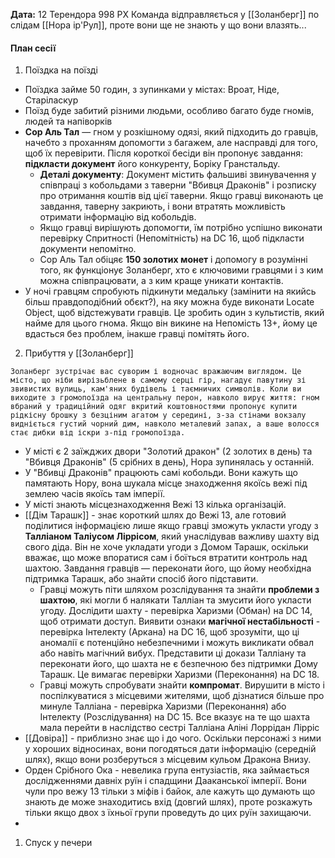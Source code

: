 **Дата:** 12 Терендора 998 РХ
Команда відправляється у [[Золанберг]] по слідам [[Нора ір'Рул]], проте вони ще не знають у що вони влазять...

#### План сесії
1. Поїздка на поїзді
- Поїздка займе 50 годин, з зупинками у містах: Вроат, Ніде, Старіласкур
- Поїзд буде забитий різними людьми, особливо багато буде гномів, людей та напіворків
- **Сор Аль Тал** — гном у розкішному одязі, який підходить до гравців, начебто з проханням допомогти з багажем, але насправді для того, щоб їх перевірити. Після короткої бесіди він пропонує завдання: **підкласти документ** його конкуренту, Боріку Гранстальду.
	- **Деталі документу**: Документ містить фальшиві звинувачення у співпраці з кобольдами з таверни "Вбивця Драконів" і розписку про отримання коштів від цієї таверни. Якщо гравці виконають це завдання, таверну закриють, і вони втратять можливість отримати інформацію від кобольдів.
	- Якщо гравці вирішують допомогти, їм потрібно успішно виконати перевірку Спритності (Непомітність) на DC 16, щоб підкласти документи непомітно.
	- Сор Аль Тал обіцяє **150 золотих монет** і допомогу в розумінні того, як функціонує Золанберг, хто є ключовими гравцями і з ким можна співпрацювати, а з ким краще уникати контактів.
- У ночі гравцям спробують підкинути медальку (замінити на якийсь більш правдоподібний обєкт?), на яку можна буде виконати Locate Object, щоб відстежувати гравців. Це зробить один з культистів, який найме для цього гнома. Якщо він викине на Непомість 13+, йому це вдасться без проблем, інакше гравці помітять його.
2. Прибуття у [[Золанберг]]
```ad-note
Золанберг зустрічає вас суворим і водночас вражаючим виглядом. Це місто, що ніби вирізьблене в самому серці гір, нагадує павутину зі звивистих вулиць, кам'яних будівель і таємничих символів. Коли ви виходите з громопоїзда на центральну перон, навколо вирує життя: гном вбраний у традиційний одяг вкритий коштовностями пропонує купити рідкісну брошку з безціним агатом у середині, з-за стінами вокзалу видніється густий чорний дим, навколо металевий запах, а ваше волосся стає дибки від іскри з-під громопоїзда.
```
- У місті є 2 заїжджих двори "Золотий дракон" (2 золотих в день) та "Вбивця Драконів" (5 срібних в день), Нора зупинялась у останній.
- У "Вбивці Драконів" працюють самі кобольди. Вони кажуть що памятають Нору, вона шукала місце знаходження якоїсь вежі під землею часів якоїсь там імперії.
- У місті знають місцезнаходження Вежі 13 кілька організацій. 
- [[Дім Тарашк]] - знає короткий шлях до Вежі 13, але готовий поділитися інформацією лише якщо гравці зможуть укласти угоду з **Талліаном Таліусом Ліррісом**, який унаслідував важливу шахту від свого діда. Він не хоче укладати угоди з Домом Тарашк, оскільки вважає, що може впоратися сам і боїться втратити контроль над шахтою. Завдання гравців — переконати його, що йому необхідна підтримка Тарашк, або знайти спосіб його підставити.
	- Гравці можуть піти шляхом розслідування та знайти **проблеми з шахтою**, які могли б налякати Талліан та змусити його укласти угоду. Дослідити шахту - перевірка Харизми (Обман) на DC 14, щоб отримати доступ. Виявити ознаки **магічної нестабільності** - перевірка Інтелекту (Аркана) на DC 16, щоб зрозуміти, що ці аномалії є потенційно небезпечними і можуть викликати обвал або навіть магічний вибух. Представити ці докази Талліану та переконати його, що шахта не є безпечною без підтримки Дому Тарашк. Це вимагає перевірки Харизми (Переконання) на DC 18.
	- Гравці можуть спробувати знайти **компромат**. Вирушити в місто і поспілкуватися з місцевими жителями, щоб дізнатися більше про минуле Талліана - перевірка Харизми (Переконання) або Інтелекту (Розслідування) на DC 15. Все вказує на те що шахта мала перейти в наслідство сестрі Талліана Аліні Лоррідан Лірріс
- [[Довіра]] - приблизно знає що і до чого. Оскільки персонажі з ними у хороших відносинах, вони погодяться дати інформацію (середній шлях), якщо вони розберуться з місцевим кульом Дракона Внизу.
- Орден Срібного Ока - невелика група ентузіастів, яка займається дослідженнями давніх руїн і спадщини Дааканської імперії. Вони чули про вежу 13 тільки з міфів і байок, але кажуть що думають що знають де може знаходитись вхід (довгий шлях), проте розкажуть тільки якщо двох з їхньої групи проведуть до цих руїн захищаючи.
- 
1. Спуск у печери